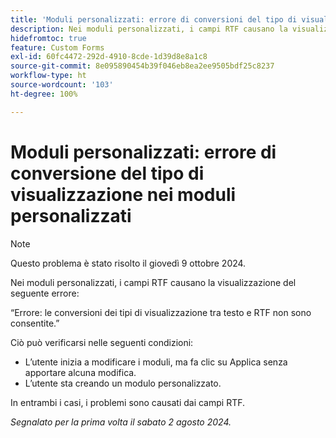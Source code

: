 ```yaml
---
title: 'Moduli personalizzati: errore di conversioni del tipo di visualizzazione nei moduli personalizzati'
description: Nei moduli personalizzati, i campi RTF causano la visualizzazione di un errore.
hidefromtoc: true
feature: Custom Forms
exl-id: 60fc4472-292d-4910-8cde-1d39d8e8a1c8
source-git-commit: 8e095890454b39f046eb8ea2ee9505bdf25c8237
workflow-type: ht
source-wordcount: '103'
ht-degree: 100%

---
```


# Moduli personalizzati: errore di conversione del tipo di visualizzazione nei moduli personalizzati

>[!NOTE]
>
>Questo problema è stato risolto il giovedì 9 ottobre 2024.

Nei moduli personalizzati, i campi RTF causano la visualizzazione del seguente errore:

“Errore: le conversioni dei tipi di visualizzazione tra testo e RTF non sono consentite.”

Ciò può verificarsi nelle seguenti condizioni:

* L’utente inizia a modificare i moduli, ma fa clic su Applica senza apportare alcuna modifica.
* L’utente sta creando un modulo personalizzato.

In entrambi i casi, i problemi sono causati dai campi RTF.

_Segnalato per la prima volta il sabato 2 agosto 2024._

